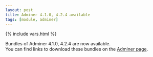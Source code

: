 ```yaml
---
layout: post
title: Adminer 4.1.0, 4.2.4 available
tags: [module, adminer]
---
```

{% include vars.html %}

Bundles of Adminer 4.1.0, 4.2.4 are now available.<br />
You can find links to download these bundles on the [Adminer page](/apps/adminer).